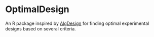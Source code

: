 OptimalDesign
=============

An R package inspired by
[AlgDesign](http://cran.r-project.org/web/packages/AlgDesign/index.html)
for finding optimal experimental designs based on several criteria.
